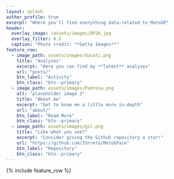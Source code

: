 ```yaml
---
layout: splash
author_profile: true
excerpt: "Where you'll find everything data-related to MotoGP"
header:
  overlay_image: /assets/images/DP26.jpg
  overlay_filter: 0.5 
  caption: "Photo credit: **Getty Images**"
feature_row:
  - image_path: assets/images/ducati.png
    title: "Analyses"
    excerpt: "Here you can find my **latest** analyses"
    url: "posts/"
    btn_label: "Activity"
    btn_class: "btn--primary"
  - image_path: assets/images/Pedrosa.png
    alt: "placeholder image 2"
    title: "About me"
    excerpt: "Get to know me a little more in-depth"
    url: "about/"
    btn_label: "Read More"
    btn_class: "btn--primary"
  - image_path: assets/images/git.png
    title: "Like what you see?"
    excerpt: "Consider giving the Github repository a star!"
    url: "https://github.com/IUrreta/MotoGPace"
    btn_label: "Repository"
    btn_class: "btn--primary"
---
```


{% include feature_row %}